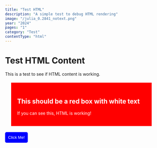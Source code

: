 ```yaml
---
title: "Test HTML"
description: "A simple test to debug HTML rendering"
image: "/julia_0.2841_notext.png"
year: "2024"
pages: "1"
category: "Test"
contentType: "html"
---
```


# Test HTML Content

This is a test to see if HTML content is working.

<div style="background-color: red; padding: 20px; margin: 20px;">
  <h2 style="color: white;">This should be a red box with white text</h2>
  <p style="color: white;">If you can see this, HTML is working!</p>
</div>

<button onclick="alert('Hello!')" style="padding: 10px; background-color: blue; color: white; border: none; border-radius: 5px;">
  Click Me!
</button>

<script>
console.log('Test script loaded!');
</script> 